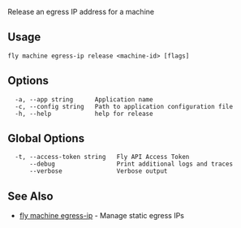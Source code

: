 Release an egress IP address for a machine

## Usage
~~~
fly machine egress-ip release <machine-id> [flags]
~~~

## Options

~~~
  -a, --app string      Application name
  -c, --config string   Path to application configuration file
  -h, --help            help for release
~~~

## Global Options

~~~
  -t, --access-token string   Fly API Access Token
      --debug                 Print additional logs and traces
      --verbose               Verbose output
~~~

## See Also

* [fly machine egress-ip](/docs/flyctl/machine-egress-ip/)	 - Manage static egress IPs

